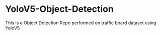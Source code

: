 # YoloV5-Object-Detection
This is a Object Detection Repo performed on traffic board dataset using YoloV5
